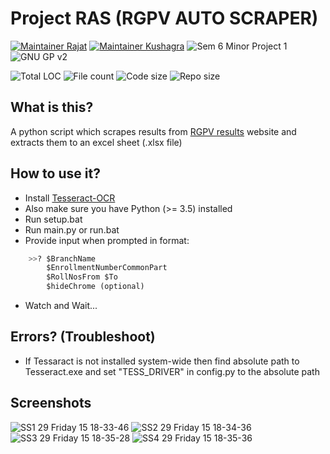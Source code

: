 # Project RAS (RGPV AUTO SCRAPER) 
[![Maintainer Rajat](https://img.shields.io/static/v1?label=Dev&message=Rajat&color=gold&style=for-the-badge)](http://github.com/RajatMuzumdar)
[![Maintainer Kushagra](https://img.shields.io/static/v1?label=Dev&message=Kushagra&color=gold&style=for-the-badge)](http://github.com/kushaagr)
![Sem 6 Minor Project 1](https://img.shields.io/badge/semester-project-blueviolet?style=for-the-badge) 
![GNU GP v2](https://img.shields.io/github/license/RajatMuzumdar/RGPV_AUTO_SCRAP?style=for-the-badge) 

![Total LOC](https://img.shields.io/tokei/lines/github/RajatMuzumdar/RGPV_AUTO_SCRAP)
![File count](https://img.shields.io/github/directory-file-count/RajatMuzumdar/RGPV_AUTO_SCRAP)
![Code size](https://img.shields.io/github/languages/code-size/RajatMuzumdar/RGPV_AUTO_SCRAP)
![Repo size](https://img.shields.io/github/repo-size/RajatMuzumdar/RGPV_AUTO_SCRAP)

## What is this?
A python script which scrapes results from [RGPV results](http://result.rgpv.ac.in/Result/ProgramSelect.aspx) website and extracts them to an excel sheet (.xlsx file)

## How to use it?
- Install [Tesseract-OCR](https://github.com/UB-Mannheim/tesseract/wiki)
- Also make sure you have Python (>= 3.5) installed
- Run setup.bat
- Run main.py or run.bat
- Provide input when prompted in format:  

```python
    >>? $BranchName 
        $EnrollmentNumberCommonPart 
        $RollNosFrom $To
        $hideChrome (optional)
```

- Watch and Wait...

## Errors? (Troubleshoot)
- If Tessaract is not installed system-wide then find absolute path to Tesseract.exe and set "TESS_DRIVER" in config.py to the absolute path

## Screenshots
![SS1 29 Friday 15 18-33-46](https://user-images.githubusercontent.com/68564934/179230924-32ecdd4a-d499-40ee-86f7-fb19d3157a63.png)
![SS2 29 Friday 15 18-34-36](https://user-images.githubusercontent.com/68564934/179231051-be61e249-6178-4e52-a7dc-e26e642a404d.png)
![SS3 29 Friday 15 18-35-28](https://user-images.githubusercontent.com/68564934/179231060-0374ed1a-d376-40b6-89c3-ef61078b7cf8.png)
![SS4 29 Friday 15 18-35-36](https://user-images.githubusercontent.com/68564934/179231069-a20b4df3-f14e-4603-ae10-a2d75909a24d.png)

